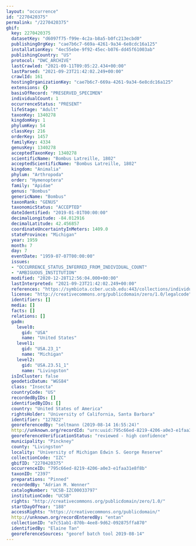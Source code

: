 ```yaml
---
layout: "occurrence"
id: "2270420375"
permalink: "/2270420375"
gbif:
  key: 2270420375
  datasetKey: "d6097f75-f99e-4c2a-b8a5-b0fc213ecbd0"
  publishingOrgKey: "cae7b6c7-669a-4261-9a34-6e8cdc16a125"
  installationKey: "4ec55ebe-9f92-45ec-b076-dd45f61003ab"
  publishingCountry: "US"
  protocol: "DWC_ARCHIVE"
  lastCrawled: "2021-09-11T09:05:22.434+00:00"
  lastParsed: "2021-09-23T21:42:02.249+00:00"
  crawlId: 161
  hostingOrganizationKey: "cae7b6c7-669a-4261-9a34-6e8cdc16a125"
  extensions: {}
  basisOfRecord: "PRESERVED_SPECIMEN"
  individualCount: 1
  occurrenceStatus: "PRESENT"
  lifeStage: "Adult"
  taxonKey: 1340278
  kingdomKey: 1
  phylumKey: 54
  classKey: 216
  orderKey: 1457
  familyKey: 4334
  genusKey: 1340278
  acceptedTaxonKey: 1340278
  scientificName: "Bombus Latreille, 1802"
  acceptedScientificName: "Bombus Latreille, 1802"
  kingdom: "Animalia"
  phylum: "Arthropoda"
  order: "Hymenoptera"
  family: "Apidae"
  genus: "Bombus"
  genericName: "Bombus"
  taxonRank: "GENUS"
  taxonomicStatus: "ACCEPTED"
  dateIdentified: "2019-01-01T00:00:00"
  decimalLongitude: -84.012916
  decimalLatitude: 42.456857
  coordinateUncertaintyInMeters: 1409.0
  stateProvince: "Michigan"
  year: 1959
  month: 7
  day: 7
  eventDate: "1959-07-07T00:00:00"
  issues:
  - "OCCURRENCE_STATUS_INFERRED_FROM_INDIVIDUAL_COUNT"
  - "AMBIGUOUS_INSTITUTION"
  modified: "2020-12-28T12:56:04.000+00:00"
  lastInterpreted: "2021-09-23T21:42:02.249+00:00"
  references: "https://symbiota.ccber.ucsb.edu:443/collections/individual/index.php?occid=127822"
  license: "http://creativecommons.org/publicdomain/zero/1.0/legalcode"
  identifiers: []
  media: []
  facts: []
  relations: []
  gadm:
    level0:
      gid: "USA"
      name: "United States"
    level1:
      gid: "USA.23_1"
      name: "Michigan"
    level2:
      gid: "USA.23.51_1"
      name: "Livingston"
  isInCluster: false
  geodeticDatum: "WGS84"
  class: "Insecta"
  countryCode: "US"
  recordedByIDs: []
  identifiedByIDs: []
  country: "United States of America"
  rightsHolder: "University of California, Santa Barbara"
  identifier: "127822"
  georeferencedBy: "seltmann (2019-08-14 16:55:24)"
  http://unknown.org/recordId: "urn:uuid:795c66ed-8219-4206-a0e3-e1faa31e8f8b"
  georeferenceVerificationStatus: "reviewed - high confidence"
  municipality: "Pinckney"
  county: "Livingston"
  locality: "University of Michigan Edwin S. George Reserve"
  collectionCode: "IZC"
  gbifID: "2270420375"
  occurrenceID: "795c66ed-8219-4206-a0e3-e1faa31e8f8b"
  taxonID: "2397"
  preparations: "Pinned"
  recordedBy: "Adrian M. Wenner"
  catalogNumber: "UCSB-IZC00033797"
  institutionCode: "UCSB"
  rights: "http://creativecommons.org/publicdomain/zero/1.0/"
  startDayOfYear: "188"
  accessRights: "https://creativecommons.org/publicdomain/"
  http://unknown.org/recordEnteredBy: "entan"
  collectionID: "e7c51ab1-870b-4ee8-9d62-092875ffa870"
  identifiedBy: "Elaine Tan"
  georeferenceSources: "georef batch tool 2019-08-14"
---
```

